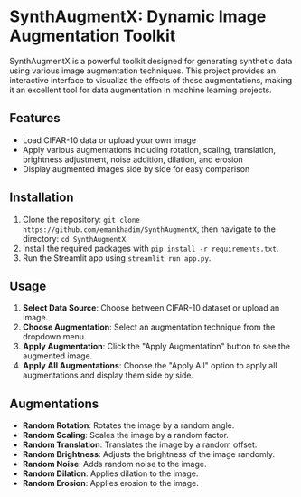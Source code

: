# SynthAugmentX: Dynamic Image Augmentation Toolkit

SynthAugmentX is a powerful toolkit designed for generating synthetic data using various image augmentation techniques. This project provides an interactive interface to visualize the effects of these augmentations, making it an excellent tool for data augmentation in machine learning projects.

## Features
- Load CIFAR-10 data or upload your own image
- Apply various augmentations including rotation, scaling, translation, brightness adjustment, noise addition, dilation, and erosion
- Display augmented images side by side for easy comparison

## Installation
1. Clone the repository: `git clone https://github.com/emankhadim/SynthAugmentX`, then navigate to the directory: `cd SynthAugmentX`.
2. Install the required packages with `pip install -r requirements.txt`.
3. Run the Streamlit app using `streamlit run app.py`.

## Usage
1. **Select Data Source**: Choose between CIFAR-10 dataset or upload an image.
2. **Choose Augmentation**: Select an augmentation technique from the dropdown menu.
3. **Apply Augmentation**: Click the "Apply Augmentation" button to see the augmented image.
4. **Apply All Augmentations**: Choose the "Apply All" option to apply all augmentations and display them side by side.

## Augmentations
- **Random Rotation**: Rotates the image by a random angle.
- **Random Scaling**: Scales the image by a random factor.
- **Random Translation**: Translates the image by a random offset.
- **Random Brightness**: Adjusts the brightness of the image randomly.
- **Random Noise**: Adds random noise to the image.
- **Random Dilation**: Applies dilation to the image.
- **Random Erosion**: Applies erosion to the image.


